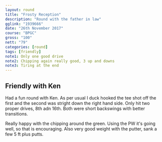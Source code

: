 ```yaml
---
layout: round
title: "Frosty Reception"
description: "Round with the father in law"
gglink: "1939666"
date: "26th November 2017"
course: "BPGC"
gross: "100"
nett: "79"
categories: [round]
tags: [friendly]
note1: Only one good drive
note2: Chipping again really good, 3 up and downs
note3: Tiring at the end
---
```

## Friendly with Ken

Had a fun round with Ken. As per usual I duck hooked the tee shot off the first and the second was stright down the right hand side.
Only hit two proper drives, 8th adn 16th. Both were short backswings with better transitions.

Really happy with the chipping around the green. Using the PW it's going well, so that is encouraging. Also very good weight with the putter, sank a few 5 ft plus putts.  